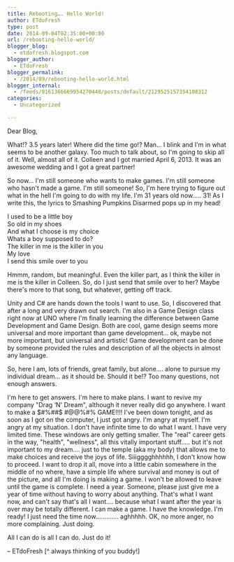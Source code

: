 ```yaml
---
title: Rebooting…. Hello World!
author: ETdoFresh
type: post
date: 2014-09-04T02:35:00+00:00
url: /rebooting-hello-world/
blogger_blog:
  - etdofresh.blogspot.com
blogger_author:
  - ETdoFresh
blogger_permalink:
  - /2014/09/rebooting-hello-world.html
blogger_internal:
  - /feeds/8161366669954270448/posts/default/2129525157354108312
categories:
  - Uncategorized

---
```

Dear Blog,

What!? 3.5 years later! Where did the time go!? Man... I blink and I'm in what seems to be another galaxy. Too much to talk about, so I'm going to skip all of it. Well, almost all of it. Colleen and I got married April 6, 2013. It was an awesome wedding and I got a great partner!

So now... I'm still someone who wants to make games. I'm still someone who hasn't made a game. I'm still someone! So, I'm here trying to figure out what in the hell I'm going to do with my life. I'm 31 years old now..... 31! As I write this, the lyrics to Smashing Pumpkins Disarmed pops up in my head!

I used to be a little boy  
So old in my shoes  
And what I choose is my choice  
Whats a boy supposed to do?  
The killer in me is the killer in you  
My love  
I send this smile over to you

Hmmm, random, but meaningful. Even the killer part, as I think the killer in me is the killer in Colleen. So, do I just send that smile over to her? Maybe there's more to that song, but whatever, getting off track.

Unity and C# are hands down the tools I want to use. So, I discovered that after a long and very drawn out search. I'm also in a Game Design class right now at UNO where I'm finally learning the difference between Game Development and Game Design. Both are cool, game design seems more universal and more important than game development... ok, maybe not more important, but universal and artistic! Game development can be done by someone provided the rules and description of all the objects in almost any language.

So, here I am, lots of friends, great family, but alone.... alone to pursue my individual dream... as it should be. Should it be!? Too many questions, not enough answers.

I'm here to get answers. I'm here to make plans. I want to revive my company "Drag &#8216;N' Dream", although it never really did go anywhere. I want to make a $#%##$ #@$@$%#% GAME!!!! I've been down tonight, and as soon as I got on the computer, I just got angry. I'm angry at myself. I'm angry at my situation. I don't have infinite time to do what I want. I have very limited time. These windows are only getting smaller. The "real" career gets in the way, "health", "wellness", all this vitally important stuff..... but it's not important to my dream.... just to the temple (aka my body) that allows me to make choices and receive the joys of life. Siiigggghhhhhh, I don't know how to proceed. I want to drop it all, move into a little cabin somewhere in the middle of no where, have a simple life where survival and money is out of the picture, and all I'm doing is making a game. I won't be allowed to leave until the game is complete. I need a year. Someone, please just give me a year of time without having to worry about anything. That's what I want now, and can't say that's all I want.... because what I want after the year is over may be totally different. I can make a game. I have the knowledge. I'm ready! I just need the time now............. aghhhhh. OK, no more anger, no more complaining. Just doing.

All I can do is all I can do. Just do it!

&#8211; ETdoFresh [^ always thinking of you buddy!]